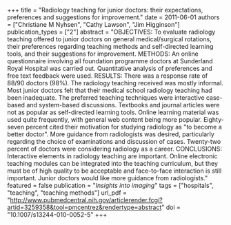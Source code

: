 +++
title = "Radiology teaching for junior doctors: their expectations, preferences and suggestions for improvement."
date = 2011-06-01
authors = ["Christiane M Nyhsen", "Cathy Lawson", "Jim Higginson"]
publication_types = ["2"]
abstract = "OBJECTIVES: To evaluate radiology teaching offered to junior doctors on general medical/surgical rotations, their preferences regarding teaching methods and self-directed learning tools, and their suggestions for improvement. METHODS: An online questionnaire involving all foundation programme doctors at Sunderland Royal Hospital was carried out. Quantitative analysis of preferences and free text feedback were used. RESULTS: There was a response rate of 88/90 doctors (98%). The radiology teaching received was mostly informal. Most junior doctors felt that their medical school radiology teaching had been inadequate. The preferred teaching techniques were interactive case-based and system-based discussions. Textbooks and journal articles were not as popular as self-directed learning tools. Online learning material was used quite frequently, with general web content being more popular. Eighty-seven percent cited their motivation for studying radiology as \"to become a better doctor\". More guidance from radiologists was desired, particularly regarding the choice of examinations and discussion of cases. Twenty-two percent of doctors were considering radiology as a career. CONCLUSIONS: Interactive elements in radiology teaching are important. Online electronic teaching modules can be integrated into the teaching curriculum, but they must be of high quality to be acceptable and face-to-face interaction is still important. Junior doctors would like more guidance from radiologists."
featured = false
publication = "*Insights into imaging*"
tags = ["hospitals", "teaching", "teaching methods"]
url_pdf = "http://www.pubmedcentral.nih.gov/articlerender.fcgi?artid=3259358&tool=pmcentrez&rendertype=abstract"
doi = "10.1007/s13244-010-0052-5"
+++

